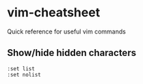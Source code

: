 # vim-cheatsheet
Quick reference for useful vim commands

## Show/hide hidden characters

```
:set list
:set nolist
```
